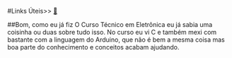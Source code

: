 #Links Úteis>> [🗿](https://youtu.be/cP2MaAZZcOM)

##Bom, como eu já fiz O Curso Técnico em Eletrônica eu já sabia uma coisinha ou duas sobre tudo isso. No curso eu vi C e também mexi com bastante com a linguagem do
Arduino, que não é bem a mesma coisa mas boa parte do conhecimento e conceitos acabam ajudando.